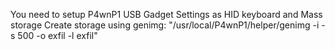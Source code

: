 You need to setup P4wnP1 USB Gadget Settings as HID keyboard and Mass storage
Create storage using genimg: "/usr/local/P4wnP1/helper/genimg -i -s 500 -o exfil -l exfil"
